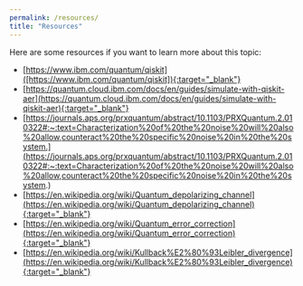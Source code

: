```yaml
---
permalink: /resources/
title: "Resources"
---
```


Here are some resources if you want to learn more about this topic:
- [https://www.ibm.com/quantum/qiskit]([https://www.ibm.com/quantum/qiskit]){:target="_blank"}
- [https://quantum.cloud.ibm.com/docs/en/guides/simulate-with-qiskit-aer](https://quantum.cloud.ibm.com/docs/en/guides/simulate-with-qiskit-aer){:target="_blank"}
- [https://journals.aps.org/prxquantum/abstract/10.1103/PRXQuantum.2.010322#:~:text=Characterization%20of%20the%20noise%20will%20also%20allow,counteract%20the%20specific%20noise%20in%20the%20system.](https://journals.aps.org/prxquantum/abstract/10.1103/PRXQuantum.2.010322#:~:text=Characterization%20of%20the%20noise%20will%20also%20allow,counteract%20the%20specific%20noise%20in%20the%20system.)
- [https://en.wikipedia.org/wiki/Quantum_depolarizing_channel](https://en.wikipedia.org/wiki/Quantum_depolarizing_channel){:target="_blank"}
- [https://en.wikipedia.org/wiki/Quantum_error_correction](https://en.wikipedia.org/wiki/Quantum_error_correction){:target="_blank"}
- [https://en.wikipedia.org/wiki/Kullback%E2%80%93Leibler_divergence](https://en.wikipedia.org/wiki/Kullback%E2%80%93Leibler_divergence){:target="_blank"}
